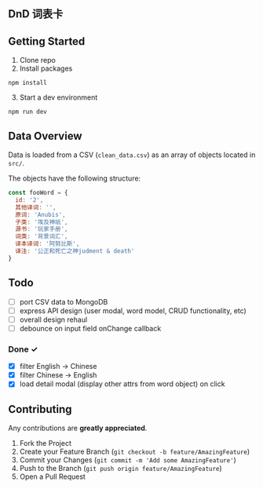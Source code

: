 ## DnD 词表卡

## Getting Started

1. Clone repo
2. Install packages
```
npm install
```
3. Start a dev environment
```
npm run dev
```

## Data Overview
Data is loaded from a CSV (`clean_data.csv`) as an array of objects located in `src/`.  

The objects have the following structure:
``` javascript
const fooWord = {
  id: '2',
  其他译词: '',
  原词: 'Anubis',
  子类: '埃及神祇',
  源书: '玩家手册',
  词类: '背景词汇',
  译本译词: '阿努比斯',
  译注: '公正和死亡之神judment & death'
}
```

## Todo
- [ ] port CSV data to MongoDB
- [ ] express API design (user modal, word model, CRUD functionality, etc)
- [ ] overall design rehaul
- [ ] debounce on input field onChange callback

### Done ✓
- [x] filter English -> Chinese
- [x] filter Chinese -> English
- [x] load detail modal (display other attrs from word object) on click

<!-- CONTRIBUTING -->
## Contributing

Any contributions are **greatly appreciated**.

1. Fork the Project
2. Create your Feature Branch (`git checkout -b feature/AmazingFeature`)
3. Commit your Changes (`git commit -m 'Add some AmazingFeature'`)
4. Push to the Branch (`git push origin feature/AmazingFeature`)
5. Open a Pull Request
